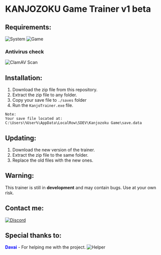 # KANJOZOKU Game Trainer v1 beta

## Requirements:
![System](https://img.shields.io/badge/System-Windows_10-blue)
![Game](https://img.shields.io/badge/Kanjozoku_Game-Latest_version-green)

### Antivirus check
![ClamAV Scan](https://github.com/1LAE/KanjoTrainer/actions/workflows/clamav.yml/badge.svg)

## Installation:
1. Download the zip file from this repository.
2. Extract the zip file to any folder.
3. Copy your save file to `./saves` folder
4. Run the `KanjoTrainer.exe` file.

~~~
Note: 
Your save file located at: 
C:\Users\%User%\AppData\LocalRow\SDEV\Kanjozoku Game\save.data
~~~

## Updating:
1. Download the new version of the trainer.
2. Extract the zip file to the same folder.
3. Replace the old files with the new ones.


## Warning:
This trainer is still in **development** and may contain bugs. Use at your own risk.

## Contact me:
[![Discord](https://img.shields.io/badge/ILAE-red?style=plastic&logo=discord)](https://discordapp.com/users/693473943742316544)
<!-- [<img src="https://i.redd.it/o3wqv82oqup91.png" alt="Discord" width="30" />](https://discord.com) <span style="color:Blue">**ilae_0**</span>  -->



## Special thanks to:
<span style="color:Blue">**Davai**</span> - For helping me with the project.
![Helper](https://img.shields.io/badge/Helping_and_testing-Davai-blue)